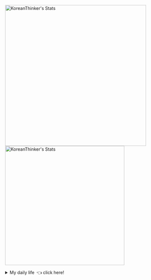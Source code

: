 <p  >
  <a target="_blank" href="https://github-readme-stats.vercel.app/api/wakatime?username=KoreanThinker&layout=compact&theme=dark&hide_border=true&langs_count=32" >
    <img width="455px"  src="https://github-readme-stats.vercel.app/api/wakatime?username=KoreanThinker&layout=compact&theme=dark&hide_border=true&langs_count=6" alt="KoreanThinker's Stats" /> 
  </a>
    <img width="385px" src="https://github-readme-stats.vercel.app/api?username=KoreanThinker&theme=dark&hide_border=true&count_private=true" alt="KoreanThinker's Stats" />
</p>
<details>
<summary>My daily life 👈 click here!</summary>
 
    
<!--START_SECTION:waka-->
**I'm a Night 🦉** 

```text
🌞 Morning    6 commits      ░░░░░░░░░░░░░░░░░░░░░░░░░   0.6% 
🌆 Daytime    311 commits    ███████░░░░░░░░░░░░░░░░░░   30.95% 
🌃 Evening    592 commits    ██████████████░░░░░░░░░░░   58.91% 
🌙 Night      96 commits     ██░░░░░░░░░░░░░░░░░░░░░░░   9.55%

```
📅 **I'm Most Productive on Wednesday** 

```text
Monday       155 commits    ███░░░░░░░░░░░░░░░░░░░░░░   15.42% 
Tuesday      157 commits    ████░░░░░░░░░░░░░░░░░░░░░   15.62% 
Wednesday    172 commits    ████░░░░░░░░░░░░░░░░░░░░░   17.11% 
Thursday     158 commits    ████░░░░░░░░░░░░░░░░░░░░░   15.72% 
Friday       148 commits    ███░░░░░░░░░░░░░░░░░░░░░░   14.73% 
Saturday     117 commits    ███░░░░░░░░░░░░░░░░░░░░░░   11.64% 
Sunday       98 commits     ██░░░░░░░░░░░░░░░░░░░░░░░   9.75%

```


📊 **This Week I Spent My Time On** 

```text
⌚︎ Time Zone: Asia/Seoul

🐱‍💻 Projects: 
gilberto                 11 hrs 40 mins      ███████████████░░░░░░░░░░   62.38% 
wecount                  3 hrs 45 mins       █████░░░░░░░░░░░░░░░░░░░░   20.11% 
pires                    2 hrs 57 mins       ████░░░░░░░░░░░░░░░░░░░░░   15.85% 
react-native-reanimated  18 mins             ░░░░░░░░░░░░░░░░░░░░░░░░░   1.66%

```


 Last Updated on 11/09/2021
<!--END_SECTION:waka-->
</details>

